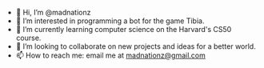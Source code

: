 - 👋 Hi, I’m @madnationz
- 👀 I’m interested in programming a bot for the game Tibia.
- 🌱 I’m currently learning computer science on the Harvard's CS50 course.
- 💞️ I’m looking to collaborate on new projects and ideas for a better world.
- 📫 How to reach me: email me at madnationz@gmail.com

<!---
madnationz/madnationz is a ✨ special ✨ repository because its `README.md` (this file) appears on your GitHub profile.
You can click the Preview link to take a look at your changes.
--->
